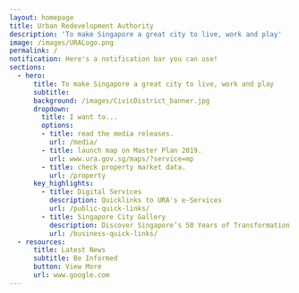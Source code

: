 ```yaml
---
layout: homepage
title: Urban Redevelopment Authority
description: 'To make Singapore a great city to live, work and play'
image: /images/URALogo.png
permalink: /
notification: Here's a notification bar you can use!
sections:
  - hero:
      title: To make Singapore a great city to live, work and play
      subtitle: 
      background: /images/CivicDistrict_banner.jpg
      dropdown:
        title: I want to...
        options:
        - title: read the media releases.
          url: /media/
        - title: launch map on Master Plan 2019.
          url: www.ura.gov.sg/maps/?service=mp
        - title: check property market data.
          url: /property
      key_highlights:
        - title: Digital Services
          description: Quicklinks to URA's e-Services
          url: /public-quick-links/
        - title: Singapore City Gallery
          description: Discover Singapore’s 50 Years of Transformation
          url: /business-quick-links/
  - resources:
      title: Latest News
      subtitle: Be Informed
      button: View More
      url: www.google.com
---
```

